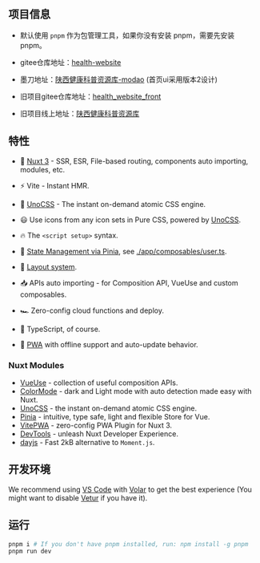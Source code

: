 ## 项目信息

- 默认使用 `pnpm` 作为包管理工具，如果你没有安装 pnpm，需要先安装 pnpm。

- gitee仓库地址：[health-website](https://gitee.com/njy_3/health-website.git)

- 墨刀地址：[陕西健康科普资源库-modao](https://ai100x.modao.cc/proto/djUP4cpZsfs521VJevzS5/sharing?view_mode=read_only) (首页ui采用版本2设计)

- 旧项目gitee仓库地址：[health_website_front](https://gitee.com/njy_3/healthwebsitefont.git)

- 旧项目线上地址：[陕西健康科普资源库](https://www.bxjkw.cn/#/peopleHealth/peopleHealthList)

## 特性

- 💚 [Nuxt 3](https://nuxt.com/) - SSR, ESR, File-based routing, components auto importing, modules, etc.

- ⚡️ Vite - Instant HMR.

- 🎨 [UnoCSS](https://github.com/unocss/unocss) - The instant on-demand atomic CSS engine.

- 😃 Use icons from any icon sets in Pure CSS, powered by [UnoCSS](https://github.com/unocss/unocss).

- 🔥 The `<script setup>` syntax.

- 🍍 [State Management via Pinia](https://github.com/vuejs/pinia), see [./app/composables/user.ts](./app/composables/user.ts).

- 📑 [Layout system](./app/layouts).

- 📥 APIs auto importing - for Composition API, VueUse and custom composables.

- 🏎 Zero-config cloud functions and deploy.

- 🦾 TypeScript, of course.

- 📲 [PWA](https://github.com/vite-pwa/nuxt) with offline support and auto-update behavior.

### Nuxt Modules

- [VueUse](https://github.com/vueuse/vueuse) - collection of useful composition APIs.
- [ColorMode](https://github.com/nuxt-modules/color-mode) - dark and Light mode with auto detection made easy with Nuxt.
- [UnoCSS](https://github.com/unocss/unocss) - the instant on-demand atomic CSS engine.
- [Pinia](https://github.com/vuejs/pinia) - intuitive, type safe, light and flexible Store for Vue.
- [VitePWA](https://github.com/vite-pwa/nuxt) - zero-config PWA Plugin for Nuxt 3.
- [DevTools](https://github.com/nuxt/devtools) - unleash Nuxt Developer Experience.
- [dayjs](https://github.com/iamkun/dayjs) - Fast 2kB alternative to `Moment.js`.

## 开发环境

We recommend using [VS Code](https://code.visualstudio.com/) with [Volar](https://github.com/johnsoncodehk/volar) to get the best experience (You might want to disable [Vetur](https://vuejs.github.io/vetur/) if you have it).

## 运行

```bash
pnpm i # If you don't have pnpm installed, run: npm install -g pnpm
pnpm run dev
```
